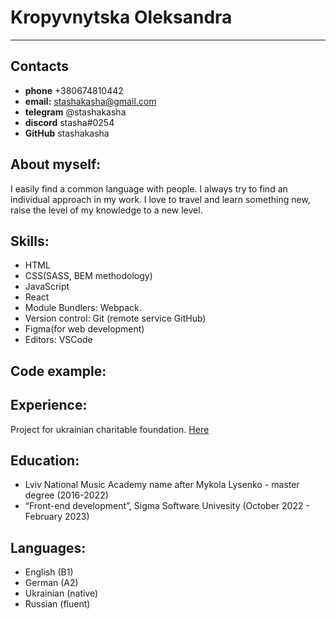 # Kropyvnytska Oleksandra
***

## Contacts
+ **phone** +380674810442
+ **email:** stashakasha@gmail.com
+ **telegram** @stashakasha
+ **discord** stasha#0254
+ **GitHub** stashakasha

## About myself:

I easily find a common language with people. I always try to find an individual approach in my work. I love to travel and learn something new, raise the level of my knowledge to a new level.

## Skills:

* HTML
* CSS(SASS, BEM methodology)
* JavaScript
* React
* Module Bundlers: Webpack.
* Version control: Git (remote service GitHub)
* Figma(for web development)
* Editors: VSCode

## Code example:


## Experience:

Project for ukrainian charitable foundation. [Here](https://github.com/ITGenUni/front_team_10)

## Education:

* Lviv National Music Academy name after Mykola Lysenko - master degree (2016-2022)
* “Front-end development”, Sigma Software Univesity (October 2022 - February 2023)

## Languages:

* English (B1)
* German (A2)
* Ukrainian (native)
* Russian (fluent)